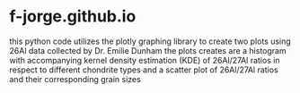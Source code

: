 # f-jorge.github.io
this python code utilizes the plotly graphing library to create two plots using 26Al data collected by Dr. Emilie Dunham
the plots creates are a histogram with accompanying kernel density estimation (KDE) of 26Al/27Al ratios in respect to different chondrite types and a scatter plot of 26Al/27Al ratios and their corresponding grain sizes
